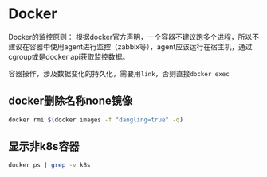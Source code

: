 # Docker

Docker的监控原则：
根据docker官方声明，一个容器不建议跑多个进程，所以不建议在容器中使用agent进行监控（zabbix等），agent应该运行在宿主机，通过cgroup或是docker api获取监控数据。

容器操作，涉及数据变化的持久化，需要用`link`，否则直接`docker exec`



## docker删除名称none镜像
```bash
docker rmi $(docker images -f "dangling=true" -q)
```

## 显示非k8s容器
```bash
docker ps | grep -v k8s
```
